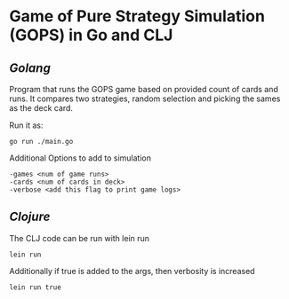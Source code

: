 # Game of Pure Strategy Simulation (GOPS) in Go and CLJ

## *Golang*


Program that runs the GOPS game based on provided count of cards and runs. It compares two strategies, random selection and picking the sames as the deck card.

Run it as:

    go run ./main.go

Additional Options to add to simulation

    -games <num of game runs> 
    -cards <num of cards in deck> 
    -verbose <add this flag to print game logs>


## *Clojure*

The CLJ code can be run with lein run

    lein run

Additionally if true is added to the args, then verbosity is increased

    lein run true